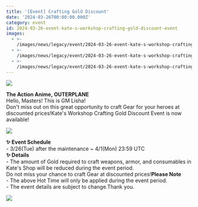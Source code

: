 ```yaml
---
title: '[Event] Crafting Gold Discount'
date: '2024-03-26T00:00:00.000Z'
category: event
id: 2024-03-26-event-kate-s-workshop-crafting-gold-discount-event
images:
  - >-
    /images/news/legacy/event/2024-03-26-event-kate-s-workshop-crafting-gold-discount-event/d31a7ee24fc64cac96e084722fbe1484.webp
  - >-
    /images/news/legacy/event/2024-03-26-event-kate-s-workshop-crafting-gold-discount-event/ec6319818d214a32a771f33d8dbe106a_002.webp
  - >-
    /images/news/legacy/event/2024-03-26-event-kate-s-workshop-crafting-gold-discount-event/156248583e5142759fb330fcfd6b2b23.webp
---
```


![](/images/news/legacy/event/2024-03-26-event-kate-s-workshop-crafting-gold-discount-event/d31a7ee24fc64cac96e084722fbe1484.webp)  

**The Action Anime, OUTERPLANE**  
Hello, Masters! This is GM Lisha!  
Don't miss out on this great opportunity to craft Gear for your heroes at discounted prices!Kate's Workshop Crafting Gold Discount Event is now available!

![](/images/news/legacy/event/2024-03-26-event-kate-s-workshop-crafting-gold-discount-event/ec6319818d214a32a771f33d8dbe106a_002.webp)  
  

**✨ Event Schedule**  
\- 3/26(Tue) after the maintenance ~ 4/1(Mon) 23:59 UTC  
**✨ Details**  
\- The amount of Gold required to craft weapons, armor, and consumables in Kate's Shop will be reduced during the event period.  
Do not miss your chance to craft Gear at discounted prices!**Please Note**  
\- The above Hot Time will only be applied during the event period.  
\- The event details are subject to change.Thank you.

![](/images/news/legacy/event/2024-03-26-event-kate-s-workshop-crafting-gold-discount-event/156248583e5142759fb330fcfd6b2b23.webp)
